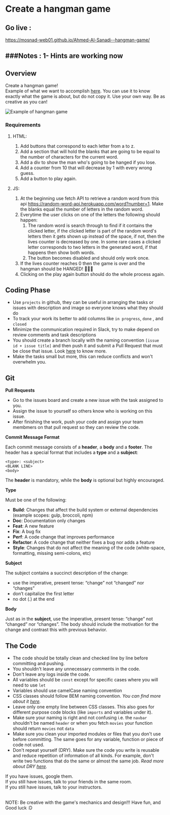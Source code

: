 # Create a hangman game

## Go live :
https://mosnad-web01.github.io/Ahmed-Al-Sanadi--hangman-game/

###Notes :
 1- Hints are working now
----------------------------------------------------------------------------- 
## Overview
Create a hangman game! <br>
Example of what we want to accomplish [here](https://codepen.io/cathydutton/pen/ldazc). You can use it to know exactly what the game is about, but do not copy it. Use your own way. Be as creative as you can!

![Example of hangman game](images/example.jpg)
### Requirements

1. HTML:
    1. Add buttons that correspond to each letter from a to z.
    2. Add a section that will hold the blanks that are going to be equal to the number of characters for the current word.
    3. Add a div to show the man who's going to be hanged if you lose.
    4. Add a counter from 10 that will decrease by 1 with every wrong guess.
    4. Add a button to play again.


2. JS:
    1. At the beginning use fetch API to retrieve a random word from this api https://random-word-api.herokuapp.com/word?number=1. Make the blanks equal the number of letters in the random word.
    2. Everytime the user clicks on one of the letters the following should happen:
        1. The random word is search through to find if it contains the clicked letter, if the clicked letter is part of the random word's letters then it gets shown up instead of the space, if not, then the lives counter is decreased by one. In some rare cases a clicked letter corresponds to two letters in the generated word, if that happens then show both words.
        2. The button becomes disabled and should only work once.
    3. If the lives counter reaches 0 then the game is over and the hangman should be HANGED! 👨‍🦱🔪
    4. Clicking on the play again button should do the whole process again.

## Coding Phase

- Use `projects` in github, they can be useful in arranging the tasks or issues with description and image so everyone knows what they should do
- To track your work its better to add columns like `in progress`, `done` , and `closed`
- Minimize the communication required in Slack, try to make depend on review comments and task descriptions
- You should create a branch locally with the naming convention `[issue id + issue title]` and then push it and submit a Pull Request that must be close that issue. Look [here](https://github.blog/2013-05-14-closing-issues-via-pull-requests/) to know more.
- Make the tasks small but more, this can reduce conflicts and won't overwhelm you.

## Git

**Pull Requests**

- Go to the issues board and create a new issue with the task assigned to you.
- Assign the issue to yourself so others know who is working on this issue.
- After finishing the work, push your code and assign your team membmers on that pull request so they can review the code.

**Commit Message Format**

Each commit message consists of a **header**, a **body** and a **footer**. The header has a special format that includes a **type** and a **subject**:

```
<type>: <subject>
<BLANK LINE>
<body>
```

The **header** is mandatory, while the **body** is optional but highly encouraged.

**Type**

Must be one of the following:

- **Build**: Changes that affect the build system or external dependencies (example scopes: gulp, broccoli, npm)
- **Doc**: Documentation only changes
- **Feat**: A new feature
- **Fix**: A bug fix
- **Perf**: A code change that improves performance
- **Refactor**: A code change that neither fixes a bug nor adds a feature
- **Style**: Changes that do not affect the meaning of the code (white-space, formatting, missing semi-colons, etc)

**Subject**

The subject contains a succinct description of the change:

- use the imperative, present tense: “change” not “changed” nor “changes”
- don’t capitalize the first letter
- no dot (.) at the end

**Body**

Just as in the **subject**, use the imperative, present tense: “change” not “changed” nor “changes”. The body should include the motivation for the change and contrast this with previous behavior.

## The Code

- The code should be totally clean and checked line by line before committing and pushing.
- You shouldn't leave any unnecessary comments in the code.
- Don't leave any logs inside the code.
- All variables should be `const` except for specific cases where you will need to use `let`
- Variables should use camelCase naming convention
- CSS classes should follow BEM naming convention. *You can find more about it [here](http://getbem.com/naming/).*
- Leave only one empty line between CSS classes. This also goes for different purpose code blocks (like `imports` and variables under it).
- Make sure your naming is right and not confusing i.e. the `navbar` shouldn't be named `header` or when you fetch `movies` your function should return `movies` not `data`
- Make sure you clean your imported modules or files that you don't use before committing. The same goes for any variable, function or piece of code not used.
- Don't repeat yourself (DRY). Make sure the code you write is reusable and reduce repetition of information of all kinds. For example, don't write two functions that do the same or almost the same job. *Read more about DRY [here](https://en.wikipedia.org/wiki/Don't_repeat_yourself).*

If you have issues, google them.
<br>
If you still have issues, talk to your friends in the same room.
<br>
If you still have issues, talk to your instructors.
<br>
<br>


NOTE: Be creative with the game's mechanics and design!!! 
Have fun, and Good luck :D 
